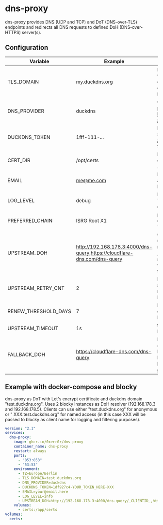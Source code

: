 # dns-proxy

dns-proxy provides DNS (UDP and TCP) and DoT (DNS-over-TLS) endpoints and redirects all DNS requests to defined DoH
(DNS-over-HTTPS) server(s).

## Configuration

| Variable             | Example             | Description                                              |
|----------------------|---------------------|----------------------------------------------------------|
| TLS_DOMAIN           | my.duckdns.org      | Domain name without wildcards. Used to create wildcard certificate and to check incoming connections |
| DNS_PROVIDER         | duckdns             | One of supported provider from https://go-acme.github.io/lego/dns/ |
| DUCKDNS_TOKEN        | 1fff-111-...        | Provider specific token, see https://go-acme.github.io/lego/dns/ for further information |
| CERT_DIR             | /opt/certs          | Directory for generated certificates. Default: ./certs             |
| EMAIL                | me@me.com           | Registration email address for Let's Encrypt|
| LOG_LEVEL            | debug               | Level to log. One of 'trace, debug, info, warn, error, fatal'. Default: info|
| PREFERRED_CHAIN      | ISRG Root X1        | preferred certificate chain to use. default: "ISRG Root X1" |
| UPSTREAM_DOH         | http://192.168.178.3:4000/dns-query,https://cloudflare-dns.com/dns-query | Comma separated list of upstream DoH DNS resolvers. Placeholder `_CLIENTID_` will be automatically replaced with client id (only TLS from subdomain) |
| UPSTREAM_RETRY_CNT   | 2 | Number of retry attempts before fallback resolver will be invoked. Default: 2 |
| RENEW_THRESHOLD_DAYS | 7 | Renew certificate if it expires in X or less days. Default: 7 |
| UPSTREAM_TIMEOUT     | 1s | timeout for the upstream DoH request. Default: 1s |
| FALLBACK_DOH         | https://cloudflare-dns.com/dns-query | Fallback upstream DoH server, used if upstream DoH requests fail. Default: https://cloudflare-dns.com/dns-query  |

## Example with docker-compose and blocky

dns-proxy as DoT with Let's encrypt certificate and duckdns domain "test.duckdns.org". Uses 2 blocky instances as DoH
resolver (192.168.178.3 and 192.168.178.5). Clients can use either "test.duckdns.org" for anonymous or "
XXX.test.duckdns.org" for named access (in this case XXX will be passed to blocky as client name for logging and
filtering purposes).

```yaml
version: "2.1"
services:
  dns-proxy:
    image: ghcr.io/0xerr0r/dns-proxy
    container_name: dns-proxy
    restart: always
    ports:
      - "853:853"
      - "53:53"
    environment:
      - TZ=Europe/Berlin
      - TLS_DOMAIN=test.duckdns.org
      - DNS_PROVIDER=duckdns
      - DUCKDNS_TOKEN=1df927c4-YOUR_TOKEN_HERE-XXX
      - EMAIL=your@email.here
      - LOG_LEVEL=info
      - UPSTREAM_DOH=http://192.168.178.3:4000/dns-query/_CLIENTID_,http://192.168.178.5:4000/dns-query/_CLIENTID_
    volumes:
      - certs:/app/certs
volumes:
  certs:
```
